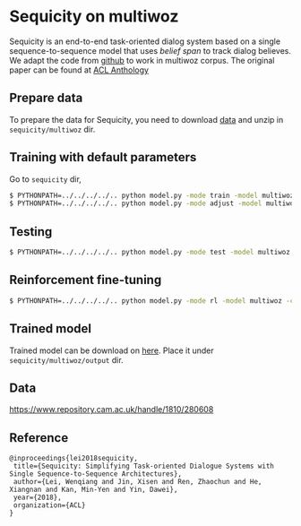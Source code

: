 # Sequicity on multiwoz

Sequicity is an end-to-end task-oriented dialog system based on a single sequence-to-sequence model that uses *belief span* to track dialog believes. We adapt the code from [github](https://github.com/WING-NUS/sequicity) to work in multiwoz corpus.  The original paper can be found at [ACL Anthology](https://aclweb.org/anthology/papers/P/P18/P18-1133)

## Prepare data

To prepare the data for Sequicity, you need to download [data](https://tatk-data.s3-ap-northeast-1.amazonaws.com/sequicity_multiwoz_data.zip) and unzip in `sequicity/multiwoz` dir.

## Training with default parameters

Go to `sequicity` dir,

   ```bash
$ PYTHONPATH=../../../../.. python model.py -mode train -model multiwoz -cfg multiwoz/configs/multiwoz.json
$ PYTHONPATH=../../../../.. python model.py -mode adjust -model multiwoz -cfg multiwoz/configs/multiwoz.json
   ```

   ## Testing

   ```bash
$ PYTHONPATH=../../../../.. python model.py -mode test -model multiwoz -cfg multiwoz/configs/multiwoz.json
   ```

   ## Reinforcement fine-tuning

   ```bash
$ PYTHONPATH=../../../../.. python model.py -mode rl -model multiwoz -cfg multiwoz/configs/multiwoz.json
   ```

## Trained model

Trained model can be download on [here](https://tatk-data.s3-ap-northeast-1.amazonaws.com/sequicity_multiwoz.pkl). Place it under `sequicity/multiwoz/output` dir.

## Data

https://www.repository.cam.ac.uk/handle/1810/280608

## Reference

   ```
@inproceedings{lei2018sequicity,
	title={Sequicity: Simplifying Task-oriented Dialogue Systems with Single Sequence-to-Sequence Architectures},
	author={Lei, Wenqiang and Jin, Xisen and Ren, Zhaochun and He, Xiangnan and Kan, Min-Yen and Yin, Dawei},
	year={2018},
	organization={ACL}
}
   ```